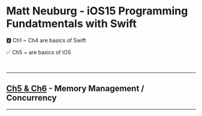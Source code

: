 # Matt Neuburg - iOS15 Programming Fundatmentals with Swift

🆇 Ch1 ~ Ch4 are basics of Swift

✅ Ch5 ~ are basics of iOS 

<br/>

--- 

## [Ch5 & Ch6](https://github.com/PPang-Delivery/iOS-Basics/issues/1) - Memory Management / Concurrency

---


